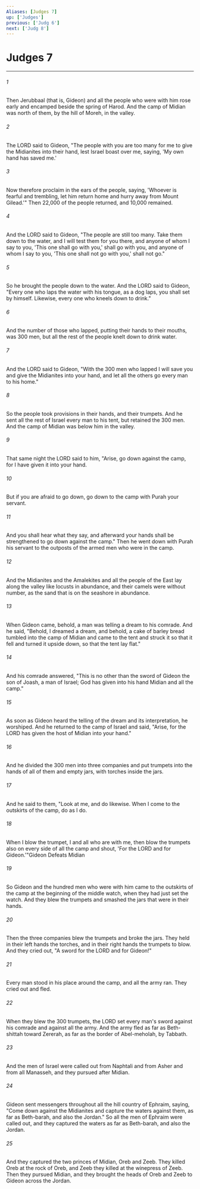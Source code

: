 ```yaml
---
Aliases: [Judges 7]
up: ['Judges']
previous: ['Judg 6']
next: ['Judg 8']
---
```

# Judges 7
***



###### 1 
Then Jerubbaal (that is, Gideon) and all the people who were with him rose early and encamped beside the spring of Harod. And the camp of Midian was north of them, by the hill of Moreh, in the valley. 

###### 2 
The LORD said to Gideon, "The people with you are too many for me to give the Midianites into their hand, lest Israel boast over me, saying, 'My own hand has saved me.' 

###### 3 
Now therefore proclaim in the ears of the people, saying, 'Whoever is fearful and trembling, let him return home and hurry away from Mount Gilead.'" Then 22,000 of the people returned, and 10,000 remained. 

###### 4 
And the LORD said to Gideon, "The people are still too many. Take them down to the water, and I will test them for you there, and anyone of whom I say to you, 'This one shall go with you,' shall go with you, and anyone of whom I say to you, 'This one shall not go with you,' shall not go." 

###### 5 
So he brought the people down to the water. And the LORD said to Gideon, "Every one who laps the water with his tongue, as a dog laps, you shall set by himself. Likewise, every one who kneels down to drink." 

###### 6 
And the number of those who lapped, putting their hands to their mouths, was 300 men, but all the rest of the people knelt down to drink water. 

###### 7 
And the LORD said to Gideon, "With the 300 men who lapped I will save you and give the Midianites into your hand, and let all the others go every man to his home." 

###### 8 
So the people took provisions in their hands, and their trumpets. And he sent all the rest of Israel every man to his tent, but retained the 300 men. And the camp of Midian was below him in the valley. 

###### 9 
That same night the LORD said to him, "Arise, go down against the camp, for I have given it into your hand. 

###### 10 
But if you are afraid to go down, go down to the camp with Purah your servant. 

###### 11 
And you shall hear what they say, and afterward your hands shall be strengthened to go down against the camp." Then he went down with Purah his servant to the outposts of the armed men who were in the camp. 

###### 12 
And the Midianites and the Amalekites and all the people of the East lay along the valley like locusts in abundance, and their camels were without number, as the sand that is on the seashore in abundance. 

###### 13 
When Gideon came, behold, a man was telling a dream to his comrade. And he said, "Behold, I dreamed a dream, and behold, a cake of barley bread tumbled into the camp of Midian and came to the tent and struck it so that it fell and turned it upside down, so that the tent lay flat." 

###### 14 
And his comrade answered, "This is no other than the sword of Gideon the son of Joash, a man of Israel; God has given into his hand Midian and all the camp." 

###### 15 
As soon as Gideon heard the telling of the dream and its interpretation, he worshiped. And he returned to the camp of Israel and said, "Arise, for the LORD has given the host of Midian into your hand." 

###### 16 
And he divided the 300 men into three companies and put trumpets into the hands of all of them and empty jars, with torches inside the jars. 

###### 17 
And he said to them, "Look at me, and do likewise. When I come to the outskirts of the camp, do as I do. 

###### 18 
When I blow the trumpet, I and all who are with me, then blow the trumpets also on every side of all the camp and shout, 'For the LORD and for Gideon.'"Gideon Defeats Midian 

###### 19 
So Gideon and the hundred men who were with him came to the outskirts of the camp at the beginning of the middle watch, when they had just set the watch. And they blew the trumpets and smashed the jars that were in their hands. 

###### 20 
Then the three companies blew the trumpets and broke the jars. They held in their left hands the torches, and in their right hands the trumpets to blow. And they cried out, "A sword for the LORD and for Gideon!" 

###### 21 
Every man stood in his place around the camp, and all the army ran. They cried out and fled. 

###### 22 
When they blew the 300 trumpets, the LORD set every man's sword against his comrade and against all the army. And the army fled as far as Beth-shittah toward Zererah, as far as the border of Abel-meholah, by Tabbath. 

###### 23 
And the men of Israel were called out from Naphtali and from Asher and from all Manasseh, and they pursued after Midian. 

###### 24 
Gideon sent messengers throughout all the hill country of Ephraim, saying, "Come down against the Midianites and capture the waters against them, as far as Beth-barah, and also the Jordan." So all the men of Ephraim were called out, and they captured the waters as far as Beth-barah, and also the Jordan. 

###### 25 
And they captured the two princes of Midian, Oreb and Zeeb. They killed Oreb at the rock of Oreb, and Zeeb they killed at the winepress of Zeeb. Then they pursued Midian, and they brought the heads of Oreb and Zeeb to Gideon across the Jordan.
